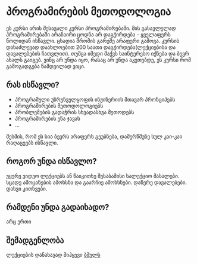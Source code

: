 # პროგრამირების მეთოდოლოგია
ეს კურსი არის შესავალი კურსი პროგრამირებაში. მის გასავლელად პროგრამირებაში არანაირი ცოდნა არ დაგჭირდება - ყველაფერს ნოლიდან ისწავლი. ცხადია შრომის გარეშე არაფერი გამოვა. კურსის დასაძლევად დაახლოებით 200 საათი დაგჭირდება(ლექციებისა და დავალებების ჩათვლით). თუმცა იმედი მაქვს საინტერესო იქნება და ბევრ ახალს გაიგებ. ვინც არ უნდა იყო, რასაც არ უნდა აკეთებდე, ეს კურსი რომ გამოგადგება ნამდვილად ვიცი.

## რას ისწავლი?
* პროგრამული უზრუნველყოფის ინჟინერიის მთავარ პრონციპებს
* პროგრამირების მეთოდოლოგიებს
* პრობლემების გადაჭრის სხვადასხვა მეთოდებს
* პროგრამირების ენა ჯავას
* ...

მესმის, რომ ეს სია ბევრს არაფერს გეუბნება, დამერწმუნე სულ კაი-კაი რაღაცეებს ისწავლი.

## როგორ უნდა ისწავლო?
უყურე ვიდეო ლექციებს ან წაიკითხე შესაბამისი სალექციო მასალები. სცადე ამოცანების ამოხსნა და გაარჩიე ამოხსნები. დაწერე დავალებები. დასვი კითხვები.


## რამდენი უნდა გადაიხადო?
არც ერთი

## შემადგენლობა
ლექციების დანახავად მიჰყევი [ბმულს](list.md)